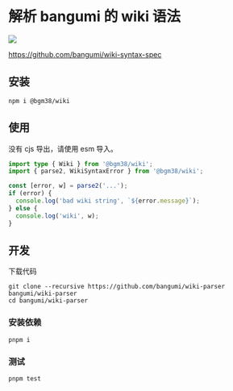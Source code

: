 # 解析 bangumi 的 wiki 语法

[![](https://img.shields.io/npm/v/@bgm38/wiki)](https://npmjs.com/package/@bgm38/wiki)

https://github.com/bangumi/wiki-syntax-spec

## 安装

```shell
npm i @bgm38/wiki
```

## 使用

没有 cjs 导出，请使用 esm 导入。

```typescript
import type { Wiki } from '@bgm38/wiki';
import { parse2, WikiSyntaxError } from '@bgm38/wiki';

const [error, w] = parse2('...');
if (error) {
  console.log('bad wiki string', `${error.message}`);
} else {
  console.log('wiki', w);
}
```

## 开发

下载代码

```shell
git clone --recursive https://github.com/bangumi/wiki-parser bangumi/wiki-parser
cd bangumi/wiki-parser
```

### 安装依赖

```shell
pnpm i
```

### 测试

```shell
pnpm test
```
